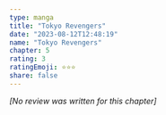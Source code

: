 ```yaml
---
type: manga
title: "Tokyo Revengers"
date: "2023-08-12T12:48:19"
name: "Tokyo Revengers"
chapter: 5
rating: 3
ratingEmoji: ⭐️⭐️⭐️
share: false
---
```


_[No review was written for this chapter]_
